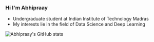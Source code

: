 ### Hi I'm Abhipraay

- Undergraduate student at Indian Institute of Technology Madras
- My interests lie in the field of Data Science and Deep Learning 

![Abhipraay's GitHub stats](https://github-readme-stats.vercel.app/api?username=abhipraay&show_icons=true&theme=dark)



